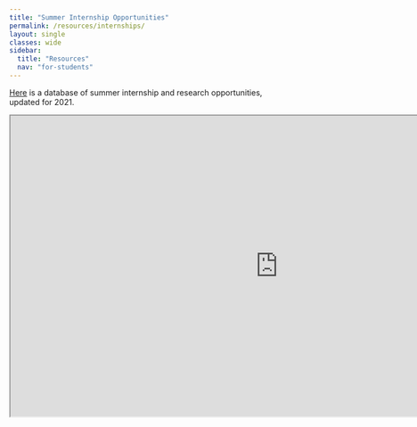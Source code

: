 ```yaml
---
title: "Summer Internship Opportunities"
permalink: /resources/internships/
layout: single
classes: wide
sidebar:
  title: "Resources"
  nav: "for-students"
---
```


[Here](https://docs.google.com/spreadsheets/d/1jKo-7N2PCCjhMTP1SUimi6gmgnQ0NzgtA2E_mkeoHsI/edit?usp=sharing) is a database of summer internship and research opportunities, updated for 2021.

<iframe src="https://docs.google.com/spreadsheets/d/e/2PACX-1vTUF26aiMDW9nH-zCMl2XBiuQK6W-3v4LZnbcFrljKWM1WDz4RQwUkc52avbj41BDuMzNUibXGcSJFz/pubhtml?gid=1689554481&amp;single=true&amp;widget=true&amp;headers=false" width="960" height="540" ></iframe>
